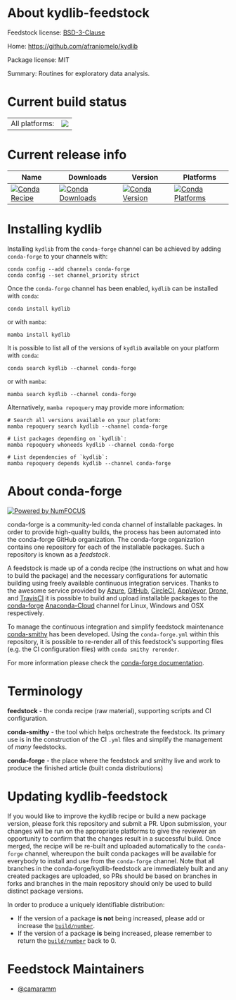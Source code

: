 About kydlib-feedstock
======================

Feedstock license: [BSD-3-Clause](https://github.com/conda-forge/kydlib-feedstock/blob/main/LICENSE.txt)

Home: https://github.com/afraniomelo/kydlib

Package license: MIT

Summary: Routines for exploratory data analysis.

Current build status
====================


<table><tr><td>All platforms:</td>
    <td>
      <a href="https://dev.azure.com/conda-forge/feedstock-builds/_build/latest?definitionId=18434&branchName=main">
        <img src="https://dev.azure.com/conda-forge/feedstock-builds/_apis/build/status/kydlib-feedstock?branchName=main">
      </a>
    </td>
  </tr>
</table>

Current release info
====================

| Name | Downloads | Version | Platforms |
| --- | --- | --- | --- |
| [![Conda Recipe](https://img.shields.io/badge/recipe-kydlib-green.svg)](https://anaconda.org/conda-forge/kydlib) | [![Conda Downloads](https://img.shields.io/conda/dn/conda-forge/kydlib.svg)](https://anaconda.org/conda-forge/kydlib) | [![Conda Version](https://img.shields.io/conda/vn/conda-forge/kydlib.svg)](https://anaconda.org/conda-forge/kydlib) | [![Conda Platforms](https://img.shields.io/conda/pn/conda-forge/kydlib.svg)](https://anaconda.org/conda-forge/kydlib) |

Installing kydlib
=================

Installing `kydlib` from the `conda-forge` channel can be achieved by adding `conda-forge` to your channels with:

```
conda config --add channels conda-forge
conda config --set channel_priority strict
```

Once the `conda-forge` channel has been enabled, `kydlib` can be installed with `conda`:

```
conda install kydlib
```

or with `mamba`:

```
mamba install kydlib
```

It is possible to list all of the versions of `kydlib` available on your platform with `conda`:

```
conda search kydlib --channel conda-forge
```

or with `mamba`:

```
mamba search kydlib --channel conda-forge
```

Alternatively, `mamba repoquery` may provide more information:

```
# Search all versions available on your platform:
mamba repoquery search kydlib --channel conda-forge

# List packages depending on `kydlib`:
mamba repoquery whoneeds kydlib --channel conda-forge

# List dependencies of `kydlib`:
mamba repoquery depends kydlib --channel conda-forge
```


About conda-forge
=================

[![Powered by
NumFOCUS](https://img.shields.io/badge/powered%20by-NumFOCUS-orange.svg?style=flat&colorA=E1523D&colorB=007D8A)](https://numfocus.org)

conda-forge is a community-led conda channel of installable packages.
In order to provide high-quality builds, the process has been automated into the
conda-forge GitHub organization. The conda-forge organization contains one repository
for each of the installable packages. Such a repository is known as a *feedstock*.

A feedstock is made up of a conda recipe (the instructions on what and how to build
the package) and the necessary configurations for automatic building using freely
available continuous integration services. Thanks to the awesome service provided by
[Azure](https://azure.microsoft.com/en-us/services/devops/), [GitHub](https://github.com/),
[CircleCI](https://circleci.com/), [AppVeyor](https://www.appveyor.com/),
[Drone](https://cloud.drone.io/welcome), and [TravisCI](https://travis-ci.com/)
it is possible to build and upload installable packages to the
[conda-forge](https://anaconda.org/conda-forge) [Anaconda-Cloud](https://anaconda.org/)
channel for Linux, Windows and OSX respectively.

To manage the continuous integration and simplify feedstock maintenance
[conda-smithy](https://github.com/conda-forge/conda-smithy) has been developed.
Using the ``conda-forge.yml`` within this repository, it is possible to re-render all of
this feedstock's supporting files (e.g. the CI configuration files) with ``conda smithy rerender``.

For more information please check the [conda-forge documentation](https://conda-forge.org/docs/).

Terminology
===========

**feedstock** - the conda recipe (raw material), supporting scripts and CI configuration.

**conda-smithy** - the tool which helps orchestrate the feedstock.
                   Its primary use is in the construction of the CI ``.yml`` files
                   and simplify the management of *many* feedstocks.

**conda-forge** - the place where the feedstock and smithy live and work to
                  produce the finished article (built conda distributions)


Updating kydlib-feedstock
=========================

If you would like to improve the kydlib recipe or build a new
package version, please fork this repository and submit a PR. Upon submission,
your changes will be run on the appropriate platforms to give the reviewer an
opportunity to confirm that the changes result in a successful build. Once
merged, the recipe will be re-built and uploaded automatically to the
`conda-forge` channel, whereupon the built conda packages will be available for
everybody to install and use from the `conda-forge` channel.
Note that all branches in the conda-forge/kydlib-feedstock are
immediately built and any created packages are uploaded, so PRs should be based
on branches in forks and branches in the main repository should only be used to
build distinct package versions.

In order to produce a uniquely identifiable distribution:
 * If the version of a package **is not** being increased, please add or increase
   the [``build/number``](https://docs.conda.io/projects/conda-build/en/latest/resources/define-metadata.html#build-number-and-string).
 * If the version of a package **is** being increased, please remember to return
   the [``build/number``](https://docs.conda.io/projects/conda-build/en/latest/resources/define-metadata.html#build-number-and-string)
   back to 0.

Feedstock Maintainers
=====================

* [@camaramm](https://github.com/camaramm/)

